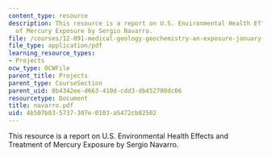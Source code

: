 ```yaml
---
content_type: resource
description: This resource is a report on U.S. Environmental Health Effects and Treatment
  of Mercury Exposure by Sergio Navarro.
file: /courses/12-091-medical-geology-geochemistry-an-exposure-january-iap-2006/4b507b835737307e0103a5472cb82502_navarro.pdf
file_type: application/pdf
learning_resource_types:
- Projects
ocw_type: OCWFile
parent_title: Projects
parent_type: CourseSection
parent_uid: 0b4342ee-d663-410d-cdd3-db452780dc06
resourcetype: Document
title: navarro.pdf
uid: 4b507b83-5737-307e-0103-a5472cb82502
---
```

This resource is a report on U.S. Environmental Health Effects and Treatment of Mercury Exposure by Sergio Navarro.

